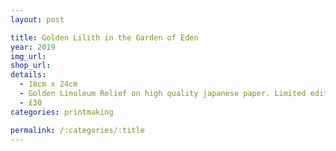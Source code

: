 ```yaml
---
layout: post

title: Golden Lilith in the Garden of Eden
year: 2019
img_url: 
shop_url:
details:
  - 18cm x 24cm
  - Golden Linoleum Relief on high quality japanese paper. Limited edition of 6, all individually numbered and signed.
  - £30
categories: printmaking

permalink: /:categories/:title
---
```

